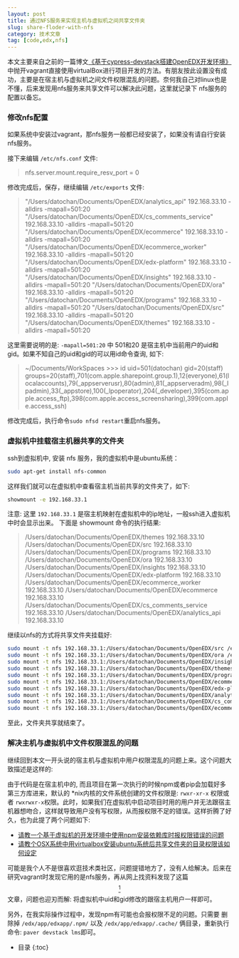 ```yaml
---
layout: post
title: 通过NFS服务来实现主机与虚拟机之间共享文件夹
slug: share-floder-with-nfs
category: 技术文章
tag: [code,edx,nfs]
---
```


本文主要来自之前的一篇博文[《基于cypress-devstack搭建OpenEDX开发环境》](http://blog.coso.ink/2015/11/05/%E5%9F%BA%E4%BA%8Ecypress-devstack%E6%90%AD%E5%BB%BAOpenEDX%E5%BC%80%E5%8F%91%E7%8E%AF%E5%A2%83.html) 中抛开vagrant直接使用virtualBox进行项目开发的方法。有朋友按此设置没有成功，主要是在宿主机与虚拟机之间文件权限混乱的问题。奈何我自己对linux也是不懂，后来发现用nfs服务来共享文件可以解决此问题，这里就记录下 nfs服务的配置以备忘。<!-- More -->

### 修改nfs配置

如果系统中安装过vagrant，那nfs服务一般都已经安装了，如果没有请自行安装nfs服务。

接下来编辑 ```/etc/nfs.conf``` 文件:

>
> nfs.server.mount.require_resv_port = 0
>

修改完成后，保存，继续编辑 ```/etc/exports``` 文件:

> 
> "/Users/datochan/Documents/OpenEDX/analytics_api" 192.168.33.10 -alldirs -mapall=501:20
> "/Users/datochan/Documents/OpenEDX/cs_comments_service" 192.168.33.10 -alldirs -mapall=501:20
> "/Users/datochan/Documents/OpenEDX/ecommerce" 192.168.33.10 -alldirs -mapall=501:20
> "/Users/datochan/Documents/OpenEDX/ecommerce_worker" 192.168.33.10 -alldirs -mapall=501:20
> "/Users/datochan/Documents/OpenEDX/edx-platform" 192.168.33.10 -alldirs -mapall=501:20
> "/Users/datochan/Documents/OpenEDX/insights" 192.168.33.10 -alldirs -mapall=501:20
> "/Users/datochan/Documents/OpenEDX/ora" 192.168.33.10 -alldirs -mapall=501:20
> "/Users/datochan/Documents/OpenEDX/programs" 192.168.33.10 -alldirs -mapall=501:20
> "/Users/datochan/Documents/OpenEDX/src" 192.168.33.10 -alldirs -mapall=501:20
> "/Users/datochan/Documents/OpenEDX/themes" 192.168.33.10 -alldirs -mapall=501:20
> 

这里需要说明的是: ```-mapall=501:20``` 中 501和20 是宿主机中当前用户的uid和gid。如果不知自己的uid和gid的可以用id命令查询, 如下:

>
> ~/Documents/WorkSpaces >>> id
> uid=501(datochan) gid=20(staff) groups=20(staff),701(com.apple.sharepoint.group.1),12(everyone),61(localaccounts),79(_appserverusr),80(admin),81(_appserveradm),98(_lpadmin),33(_appstore),100(_lpoperator),204(_developer),395(com.apple.access_ftp),398(com.apple.access_screensharing),399(com.apple.access_ssh)
>

修改完成后，执行命令```sudo nfsd restart```重启nfs服务。

### 虚拟机中挂载宿主机器共享的文件夹

ssh到虚拟机中, 安装 nfs 服务，我的虚拟机中是ubuntu系统：

``` bash
sudo apt-get install nfs-common
```

这样我们就可以在虚拟机中查看宿主机当前共享的文件夹了，如下:

``` bash
showmount -e 192.168.33.1
```
注意: 这里 ```192.168.33.1``` 是宿主机映射在虚拟机中的ip地址，一般ssh进入虚拟机中时会显示出来。 下面是 showmount 命令的执行结果:

> /Users/datochan/Documents/OpenEDX/themes              192.168.33.10
> /Users/datochan/Documents/OpenEDX/src                 192.168.33.10
> /Users/datochan/Documents/OpenEDX/programs            192.168.33.10
> /Users/datochan/Documents/OpenEDX/ora                 192.168.33.10
> /Users/datochan/Documents/OpenEDX/insights            192.168.33.10
> /Users/datochan/Documents/OpenEDX/edx-platform        192.168.33.10
> /Users/datochan/Documents/OpenEDX/ecommerce_worker    192.168.33.10
> /Users/datochan/Documents/OpenEDX/ecommerce           192.168.33.10
> /Users/datochan/Documents/OpenEDX/cs_comments_service 192.168.33.10
> /Users/datochan/Documents/OpenEDX/analytics_api       192.168.33.10

继续以nfs的方式将共享文件夹挂载好:

``` bash
sudo mount -t nfs 192.168.33.1:/Users/datochan/Documents/OpenEDX/src /edx/src
sudo mount -t nfs 192.168.33.1:/Users/datochan/Documents/OpenEDX/ora /edx/app/ora/ora
sudo mount -t nfs 192.168.33.1:/Users/datochan/Documents/OpenEDX/insights /edx/app/insights
sudo mount -t nfs 192.168.33.1:/Users/datochan/Documents/OpenEDX/themes /edx/app/edxapp/themes
sudo mount -t nfs 192.168.33.1:/Users/datochan/Documents/OpenEDX/programs /edx/app/programs/programs
sudo mount -t nfs 192.168.33.1:/Users/datochan/Documents/OpenEDX/ecommerce /edx/app/ecommerce/ecommerce
sudo mount -t nfs 192.168.33.1:/Users/datochan/Documents/OpenEDX/edx-platform /edx/app/edxapp/edx-platform
sudo mount -t nfs 192.168.33.1:/Users/datochan/Documents/OpenEDX/analytics_api /edx/app/analytics_api/analytics_api
sudo mount -t nfs 192.168.33.1:/Users/datochan/Documents/OpenEDX/cs_comments_service /edx/app/forum/cs_comments_service
sudo mount -t nfs 192.168.33.1:/Users/datochan/Documents/OpenEDX/ecommerce_worker /edx/app/ecommerce_worker/ecommerce_worker
```

至此，文件夹共享就结束了。

### 解决主机与虚拟机中文件权限混乱的问题

继续回到本文一开头说的宿主机与虚拟机中用户权限混乱的问题上来。这个问题大致描述是这样的:

由于代码是在宿主机中的, 而且项目在第一次执行的时候npm或者pip会加载好多第三方库进来，默认的 *nix内核的文件系统创建的文件权限是: ```rwxr-xr-x``` 权限或者 ```rwxrwxr-x```权限。此时，如果我们在虚拟机中启动项目时用的用户并无法跟宿主机器想吻合，这样就导致用户没有写权限，从而报权限不足的错误。这样折腾了好久，也为此提了两个问题如下:

* [请教一个基于虚拟机的开发环境中使用npm安装依赖库时报权限错误的问题](http://div.io/topic/1544)
* [请教个OSX系统中用virtualbox安装ubuntu系统后共享文件夹的目录权限该如何设定](https://www.zhihu.com/question/39205381)

可能是我个人不是很喜欢逛技术类社区，问题提错地方了，没有人给解决。后来在研究vagrant时发现它用的是nfs服务，再从网上找资料发现了这篇[$$^1$$](http://rabbit52.com/2015/desktopos/mac/use-nfs-shared-folder-with-vm-on-osx)文章，问题也迎刃而解: 将虚拟机中uid和gid修改的跟宿主机用户一样即可。

另外，在我实际操作过程中，发现npm有可能也会报权限不足的问题。只需要 删除掉 ```/edx/app/edxapp/.npm/``` 以及 ```/edx/app/edxapp/.cache/``` 俩目录，重新执行命令: ```paver devstack lms```即可。


* 目录
{:toc}
